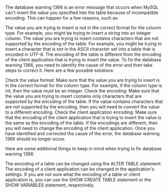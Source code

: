 













The database warning 1366 is an error message that occurs when MySQL can't insert the value you specified into the table because of incompatible encoding. This can happen for a few reasons, such as:

The value you are trying to insert is not in the correct format for the column type. For example, you might be trying to insert a string into an integer column.
The value you are trying to insert contains characters that are not supported by the encoding of the table. For example, you might be trying to insert a character that is not in the ASCII character set into a table that is encoded in UTF-8.
The encoding of the table is different from the encoding of the client application that is trying to insert the value.
To fix the database warning 1366, you need to identify the cause of the error and then take steps to correct it. Here are a few possible solutions:

Check the value format: Make sure that the value you are trying to insert is in the correct format for the column type. For example, if the column type is int, then the value must be an integer.
Check the encoding: Make sure that the value you are trying to insert contains only characters that are supported by the encoding of the table. If the value contains characters that are not supported by the encoding, then you will need to convert the value to a different encoding.
Check the client application encoding: Make sure that the encoding of the client application that is trying to insert the value is the same as the encoding of the table. If the encodings are different, then you will need to change the encoding of the client application.
Once you have identified and corrected the cause of the error, the database warning 1366 should no longer occur.

Here are some additional things to keep in mind when trying to fix database warning 1366:

The encoding of a table can be changed using the ALTER TABLE statement.
The encoding of a client application can be changed in the application's settings.
If you are not sure what the encoding of a table or client application is, you can use the SHOW CREATE TABLE statement or the SHOW VARIABLES statement, respectively.
